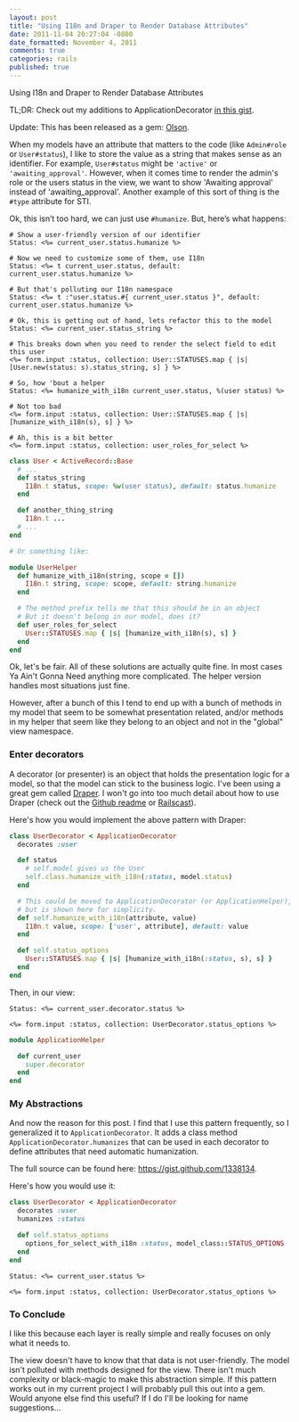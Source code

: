 ```yaml
---
layout: post
title: "Using I18n and Draper to Render Database Attributes"
date: 2011-11-04 20:27:04 -0800
date_formatted: November 4, 2011
comments: true
categories: rails
published: true
---
```



Using I18n and Draper to Render Database Attributes

TL;DR: Check out my additions to ApplicationDecorator [in this gist](https://gist.github.com/1338134).

Update: This has been released as a gem: [Olson](https://github.com/carnesmedia/olson).

When my models have an attribute that matters to the code (like `Admin#role` or `User#status`), I like to store the value as a string that makes sense as an identifier. For example, `User#status` might be `'active'` or `'awaiting_approval'`. However, when it comes time to render the admin's role or the users status in the view, we want to show 'Awaiting approval' instead of 'awaiting_approval'. Another example of this sort of thing is the `#type` attribute for STI.

Ok, this isn’t too hard, we can just use `#humanize`. But, here’s what happens: <!--More-->

``` erb In some views
# Show a user-friendly version of our identifier
Status: <%= current_user.status.humanize %>

# Now we need to customize some of them, use I18n
Status: <%= t current_user.status, default: current_user.status.humanize %>

# But that's polluting our I18n namespace
Status: <%= t :"user.status.#{ current_user.status }", default: current_user.status.humanize %>

# Ok, this is getting out of hand, lets refactor this to the model
Status: <%= current_user.status_string %>

# This breaks down when you need to render the select field to edit this user
<%= form.input :status, collection: User::STATUSES.map { |s| [User.new(status: s).status_string, s] } %>

# So, how 'bout a helper
Status: <%= humanize_with_i18n current_user.status, %(user status) %>

# Not too bad
<%= form.input :status, collection: User::STATUSES.map { |s| [humanize_with_i18n(s), s] } %>

# Ah, this is a bit better
<%= form.input :status, collection: user_roles_for_select %>
```

``` ruby Model or helper code
class User < ActiveRecord::Base
  # ...
  def status_string
    I18n.t status, scope: %w(user status), default: status.humanize
  end

  def another_thing_string
    I18n.t ...
  # ...
end

# Or something like:

module UserHelper
  def humanize_with_i18n(string, scope = [])
    I18n.t string, scope: scope, default: string.humanize
  end

  # The method prefix tells me that this should be in an object
  # But it doesn't belong in our model, does it?
  def user_roles_for_select
    User::STATUSES.map { |s| [humanize_with_i18n(s), s] }
  end
end
```

Ok, let's be fair. All of these solutions are actually quite fine. In most cases Ya Ain't Gonna Need anything more complicated. The helper version handles most situations just fine.

However, after a bunch of this I tend to end up with a bunch of methods in my model that seem to be somewhat presentation related, and/or methods in my helper that seem like they belong to an object and not in the "global" view namespace.

### Enter decorators

A decorator (or presenter) is an object that holds the presentation logic for a model, so that the model can stick to the business logic. I've been using a great gem called [Draper](https://github.com/jcasimir/draper). I won't go into too much detail about how to use Draper (check out the [Github readme](https://github.com/jcasimir/draper) or [Railscast](http://railscasts.com/episodes/286-draper)).

Here's how you would implement the above pattern with Draper:

``` ruby user_decorator.rb
class UserDecorator < ApplicationDecorator
  decorates :user

  def status
    # self.model gives us the User
    self.class.humanize_with_i18n(:status, model.status)
  end

  # This could be moved to ApplicationDecorator (or ApplicationHelper),
  # but is shown here for simplicity.
  def self.humanize_with_i18n(attribute, value)
    I18n.t value, scope: ['user', attribute], default: value
  end

  def self.status_options
    User::STATUSES.map { |s| [humanize_with_i18n(:status, s), s] }
  end
end
```

Then, in our view:

``` erb
Status: <%= current_user.decorator.status %>

<%= form.input :status, collection: UserDecorator.status_options %>
```

``` ruby Bonus
module ApplicationHelper

  def current_user
    super.decorator
  end
end
```

### My Abstractions

And now the reason for this post. I find that I use this pattern frequently, so I generalized it to `ApplicationDecorator`. It adds a class method `ApplicationDecorator.humanizes` that can be used in each decorator to define attributes that need automatic humanization.

The full source can be found here: https://gist.github.com/1338134.

Here's how you would use it:

``` ruby user_decorator.rb
class UserDecorator < ApplicationDecorator
  decorates :user
  humanizes :status

  def self.status_options
    options_for_select_with_i18n :status, model_class::STATUS_OPTIONS
  end
end
```

``` erb And in a view
Status: <%= current_user.status %>

<%= form.input :status, collection: UserDecorator.status_options %>
```

### To Conclude

I like this because each layer is really simple and really focuses on only what it needs to.

The view doesn't have to know that that data is not user-friendly.
The model isn't polluted with methods designed for the view.
There isn't much complexity or black-magic to make this abstraction simple.
If this pattern works out in my current project I will probably pull this out into a gem. Would anyone else find this useful? If I do I'll be looking for name suggestions...


